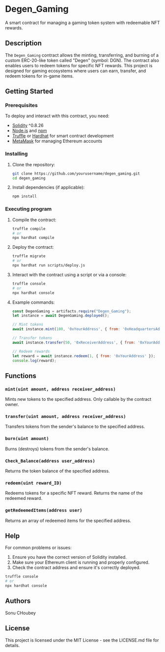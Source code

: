 # Degen_Gaming

A smart contract for managing a gaming token system with redeemable NFT rewards.

## Description

The `Degen_Gaming` contract allows the minting, transferring, and burning of a custom ERC-20-like token called "Degen" (symbol: DGN). The contract also enables users to redeem tokens for specific NFT rewards. This project is designed for gaming ecosystems where users can earn, transfer, and redeem tokens for in-game items.

## Getting Started

### Prerequisites

To deploy and interact with this contract, you need:

- [Solidity](https://docs.soliditylang.org/en/v0.8.26/installing-solidity.html) ^0.8.26
- [Node.js](https://nodejs.org/) and [npm](https://www.npmjs.com/)
- [Truffle](https://www.trufflesuite.com/truffle) or [Hardhat](https://hardhat.org/) for smart contract development
- [MetaMask](https://metamask.io/) for managing Ethereum accounts

### Installing

1. Clone the repository:

    ```sh
    git clone https://github.com/yourusername/degen_gaming.git
    cd degen_gaming
    ```

2. Install dependencies (if applicable):

    ```sh
    npm install
    ```

### Executing program

1. Compile the contract:

    ```sh
    truffle compile
    # or
    npx hardhat compile
    ```

2. Deploy the contract:

    ```sh
    truffle migrate
    # or
    npx hardhat run scripts/deploy.js
    ```

3. Interact with the contract using a script or via a console:

    ```sh
    truffle console
    # or
    npx hardhat console
    ```

4. Example commands:

    ```js
    const DegenGaming = artifacts.require("Degen_Gaming");
    let instance = await DegenGaming.deployed();

    // Mint tokens
    await instance.mint(100, '0xYourAddress', { from: '0xHeadquartersAddress' });

    // Transfer tokens
    await instance.transfer(50, '0xReceiverAddress', { from: '0xYourAddress' });

    // Redeem rewards
    let reward = await instance.redeem(1, { from: '0xYourAddress' });
    console.log(reward);
    ```

## Functions

### `mint(uint amount, address receiver_address)`

Mints new tokens to the specified address. Only callable by the contract owner.

### `transfer(uint amount, address receiver_address)`

Transfers tokens from the sender's balance to the specified address.

### `burn(uint amount)`

Burns (destroys) tokens from the sender's balance.

### `Check_Balance(address user_address)`

Returns the token balance of the specified address.

### `redeem(uint reward_ID)`

Redeems tokens for a specific NFT reward. Returns the name of the redeemed reward.

### `getRedeemedItems(address user)`

Returns an array of redeemed items for the specified address.

## Help

For common problems or issues:

1. Ensure you have the correct version of Solidity installed.
2. Make sure your Ethereum client is running and properly configured.
3. Check the contract address and ensure it's correctly deployed.

```sh
truffle console
# or
npx hardhat console
```

## Authors
Sonu CHoubey

## License

This project is licensed under the MIT License - see the LICENSE.md file for details.
